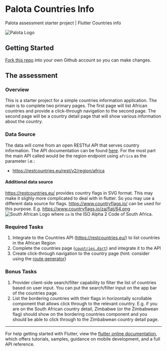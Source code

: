 # Palota Countries Info

Palota assessment starter project | Flutter Countries info

![Palota Logo](https://palota.co.za/assets/images/meta/og-image.png)

## Getting Started

[Fork this repo](https://github.com/PalotaCompany/flutter_countries_assessment/fork) into your own Github account so you can make changes.

## The assessment

### Overview
This is a starter project for a simple countries information application. The main is to complete two primary pages. The first page will list African countries and provide a click-through navigation to the second page. The second page will be a country detail page that will show various information about the country.

### Data Source
The data will come from an open RESTful API that serves country information. The API documentation can be found [here](https://restcountries.eu/). For the most part the main API called would be the region endpoint using `africa` as the parameter i.e.:
- https://restcountries.eu/rest/v2/region/africa

#### Additional data source
https://restcountries.eu/ provides country flags in SVG format. This may make it slighly more complicated to deal with in flutter. So you may use a different data source for flags. https://www.countryflags.io/ can be used for this purpose. E.g. https://www.countryflags.io/za/flat/64.png ![South African Logo](https://www.countryflags.io/za/flat/64.png) where `za` is the ISO Alpha 2 Code of South Africa.

### Required Tasks
1. Integrate to the Countries API (https://restcountries.eu/) to list countries in the African Region
2. Complete the countries page ([`countries.dart`](lib/views/pages/countries.dart)) and integrate it to the API
3. Create click-through navigation to the country page (hint: consider using the [route generator](lib/routes.dart))

### Bonus Tasks
1. Provider client-side search/filter capability to filter the list of countries based on user input. You can put the search/filter input on the app bar of the countries page.
2. List the bordering countries with their flags in horizontally scrollable component that allows click through to the relevant country. E.g. if you are on the South African country detail, Zimbabwe (or the Zimbabwean flag) should show on the bordering countries component and you should be able to click through to the Zimbabwean country detail page.

---


For help getting started with Flutter, view the
[flutter online documentation](https://flutter.dev/docs), which offers tutorials,
samples, guidance on mobile development, and a full API reference. 



